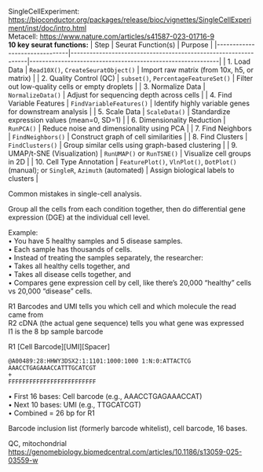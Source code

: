 SingleCellExperiment: https://bioconductor.org/packages/release/bioc/vignettes/SingleCellExperiment/inst/doc/intro.html  
Metacell: https://www.nature.com/articles/s41587-023-01716-9  
**10 key seurat functions:**
| Step                          | Seurat Function(s)                                             | Purpose                                                   |
|-------------------------------|----------------------------------------------------------------|------------------------------------------------------------|
| 1. Load Data                  | `Read10X()`, `CreateSeuratObject()`                            | Import raw matrix (from 10x, h5, or matrix)                |
| 2. Quality Control (QC)       | `subset()`, `PercentageFeatureSet()`                           | Filter out low-quality cells or empty droplets             |
| 3. Normalize Data             | `NormalizeData()`                                              | Adjust for sequencing depth across cells                   |
| 4. Find Variable Features     | `FindVariableFeatures()`                                       | Identify highly variable genes for downstream analysis     |
| 5. Scale Data                 | `ScaleData()`                                                  | Standardize expression values (mean=0, SD=1)               |
| 6. Dimensionality Reduction   | `RunPCA()`                                                     | Reduce noise and dimensionality using PCA                  |
| 7. Find Neighbors             | `FindNeighbors()`                                              | Construct graph of cell similarities                       |
| 8. Find Clusters              | `FindClusters()`                                               | Group similar cells using graph-based clustering           |
| 9. UMAP/t-SNE (Visualization) | `RunUMAP()` or `RunTSNE()`                                     | Visualize cell groups in 2D                                |
| 10. Cell Type Annotation      | `FeaturePlot()`, `VlnPlot()`, `DotPlot()` (manual); or `SingleR`, `Azimuth` (automated) | Assign biological labels to clusters |

Common mistakes in single-cell analysis.

Group all the cells from each condition together, then do differential gene expression (DGE) at the individual cell level.

Example:  
	•	You have 5 healthy samples and 5 disease samples.  
	•	Each sample has thousands of cells.  
	•	Instead of treating the samples separately, the researcher:  
	•	Takes all healthy cells together, and  
	•	Takes all disease cells together, and  
	•	Compares gene expression cell by cell, like there’s 20,000 “healthy” cells vs 20,000 “disease” cells.

R1 Barcodes and UMI tells you which cell and which molecule the read came from  
R2 cDNA (the actual gene sequence) tells you what gene was expressed  
I1 is the 8 bp sample barcode  

R1 [Cell Barcode][UMI][Spacer]

```
@A00489:28:HHWY3DSX2:1:1101:1000:1000 1:N:0:ATTACTCG
AAACCTGAGAAACCATTTGCATCGT
+
FFFFFFFFFFFFFFFFFFFFFFFFF
```
• First 16 bases: Cell barcode (e.g., AAACCTGAGAAACCAT)  
• Next 10 bases: UMI (e.g., TTGCATCGT)  
• Combined = 26 bp for R1

Barcode inclusion list (formerly barcode whitelist), cell barcode, 16 bases.  

QC, mitochondrial https://genomebiology.biomedcentral.com/articles/10.1186/s13059-025-03559-w
